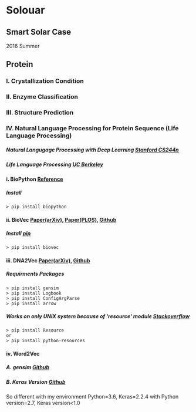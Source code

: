 # Solouar
## Smart Solar Case
2016 Summer

## Protein
### I. Crystallization Condition

### II. Enzyme Classification

### III. Structure Prediction

### IV. Natural Language Processing for Protein Sequence (Life Language Processing)
##### Natural Langugage Processing with Deep Learning [Stanford CS244n](http://web.stanford.edu/class/cs224n/)
##### Life Language Processing [UC Berkeley](https://llp.berkeley.edu/)
#### i. BioPython [Reference](https://biopython.org/wiki/Download)
##### Install
```
> pip install biopython
```
#### ii. BioVec [Paper(arXiv)](https://arxiv.org/abs/1503.05140), [Paper(PLOS)](https://journals.plos.org/plosone/article?id=10.1371/journal.pone.0141287), [Github](https://github.com/kyu999/biovec)

##### Install [pip](https://pypi.org/project/biovec/)
```
> pip install biovec
```
#### iii. DNA2Vec [Paper(arXiv)](https://arxiv.org/abs/1701.06279), [Github](https://github.com/pnpnpn/dna2vec)
##### Requirments Packages
```
> pip install gensim
> pip install Logbook
> pip install ConfigArgParse
> pip install arrow
```
##### Works on only UNIX system because of 'resource' module [Stackoverflow](https://stackoverflow.com/questions/49232580/how-to-import-resource-module)
```
> pip install Resource
or
> pip install python-resources
```

#### iv. Word2Vec
##### A. gensim [Github](https://github.com/RaRe-Technologies/gensim)

##### B. Keras Version [Github](https://github.com/niitsuma/word2vec-keras-in-gensim)
So different with my environment Python=3.6, Keras=2.2.4 with Python version=2.7, Keras version<1.0

